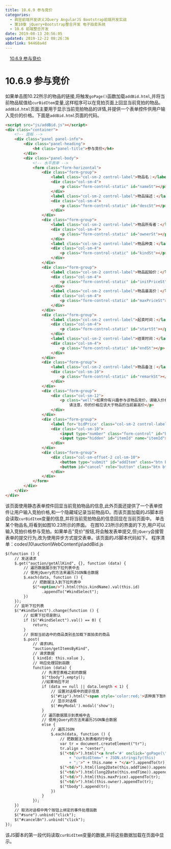```yaml
---
title: 10.6.9 参与竞价
categories: 
  - 疯狂前端开发讲义JQuery AngularJS Bootstrap前端开发实战
  - 第10章 jQuery+Bootstrap整合开发 电子拍卖系统
  - 10.6 前端整合开发
date: 2019-08-13 20:56:05
updated: 2019-12-22 08:26:36
abbrlink: 94460a4d
---
```

<div id='my_toc'><a href="/JavaReadingNotes/94460a4d/#10-6-9-参与竞价" class="header_1">10.6.9 参与竞价</a><br></div>
<style>.header_1{margin-left: 1em;}.header_2{margin-left: 2em;}.header_3{margin-left: 3em;}.header_4{margin-left: 4em;}.header_5{margin-left: 5em;}.header_6{margin-left: 6em;}</style>
<!--more-->
<script>if (navigator.platform.search('arm')==-1){document.getElementById('my_toc').style.display = 'none';}var e,p = document.getElementsByTagName('p');while (p.length>0) {e = p[0];e.parentElement.removeChild(e);}</script>

<!--end-->
# 10.6.9 参与竞价 #
如果单击图10.22所示的物品的链接,将触发`goPage()`函数加载`addBid.html`,并将当前物品赋值给`curBidItem`变量,这样程序可以在竞拍页面上回显当前竞拍的物品。
`addBid.html`页面主要用于显示当前竞拍物品的详情,并提供一个表单控件供用户输入竞价的价格。下面是`addBid.html`页面的代码。
```html
<script src="js/addBid.js"></script>
<div class="container">
    <!-- 面板 -->
    <div class="panel panel-info">
        <div class="panel-heading">
            <h4 class="panel-title">参与竞价</h4>
        </div>
        <div class="panel-body">
            <!-- 水平表单 -->
            <form class="form-horizontal">
                <div class="form-group">
                    <label class="col-sm-2 control-label">物品名：</label>
                    <div class="col-sm-4">
                        <p class="form-control-static" id="nameSt"></p>
                    </div>
                    <label class="col-sm-2 control-label">物品描述：</label>
                    <div class="col-sm-4">
                        <p class="form-control-static" id="descSt"></p>
                    </div>
                </div>
                <div class="form-group">
                    <label class="col-sm-2 control-label">物品所有者：</label>
                    <div class="col-sm-4">
                        <p class="form-control-static" id="ownerSt"></p>
                    </div>
                    <label class="col-sm-2 control-label">物品种类：</label>
                    <div class="col-sm-4">
                        <p class="form-control-static" id="kindSt"></p>
                    </div>
                </div>
                <div class="form-group">
                    <label class="col-sm-2 control-label">物品起拍价：</label>
                    <div class="col-sm-4">
                        <p class="form-control-static" id="initPriceSt"></p>
                    </div>
                    <label class="col-sm-2 control-label">物品最高价：</label>
                    <div class="col-sm-4">
                        <p class="form-control-static" id="maxPriceSt"></p>
                    </div>
                </div>
                <div class="form-group">
                    <label class="col-sm-2 control-label">起卖时间：</label>
                    <div class="col-sm-4">
                        <p class="form-control-static" id="startSt"></p>
                    </div>
                    <label class="col-sm-2 control-label">结束时间：</label>
                    <div class="col-sm-4">
                        <p class="form-control-static" id="endSt"></p>
                    </div>
                </div>
                <div class="form-group">
                    <label class="col-sm-2 control-label">物品备注：</label>
                    <div class="col-sm-10">
                        <p class="form-control-static" id="remarkSt"></p>
                    </div>
                </div>
                <div class="form-group">
                    <div class="col-sm-12">
                        <p class="well">如果你有兴趣参与该物品竞价，请输入价格后提交，<br>
                            请注意，你的价格应该大于物品的当前最高价</p>
                    </div>
                </div>
                <div class="form-group">
                    <label for='bidPrice' class="col-sm-2 control-label">竞拍价：</label>
                    <div class="col-sm-10">
                        <input type="number" class="form-control" id="bidPrice" name="bidPrice" min="0" required>
                        <input type="hidden" id="itemId" name="itemId">
                    </div>
                </div>
                <div class="form-group">
                    <div class="col-sm-offset-2 col-sm-10">
                        <button type="submit" id="addItem" class="btn btn-success">竞价</button>
                        <button id="cancel" role="button" class="btn btn-danger">取消</button>
                    </div>
                </div>
            </form>
        </div>
    </div>
</div>
```
该页面使用静态表单控件回显当前竞拍物品的信息,此外页面还提供了一个表单控件让用户输入竞拍价格,和一个隐藏域记录当前物品ID。而该页面加载的JS脚本将会读取`curBidItem`变量的信息,并将当前竞拍物品的信息回显在当前页面中。
单击某个物品名,将看到如图10.23所示的界面。
在图10.23所示的界面的下方,用户可以输入竞拍价格参与竞拍。如果单击"竞价"按钮,将会触发表单提交,但`jQuery`会接管表单的提交行为,改为使用异步方式提交表单。该页面的JS脚本代码如下。
程序清单：codes\10\auction\WebContent\js\addBid.js
```html
$(function () {
    // 发送请求
    $.get("auction/getAllKind", {}, function (data) {
        // 遍历数据展示到下拉列表中去
        // 使用jQuery的方法来遍历JSON集合数据
        $.each(data, function () {
            // 把数据注入到下拉列表中
            $("<option/>").html(this.kindName).val(this.id)
                .appendTo("#kindSelect");
        })
    });
    // 监听下拉列表
    $("#kindSelect").change(function () {
        // 如果下拉项是默认
        if ($("#kindSelect").val() == 0) {
            return;
        }
        // 获取当前选中的商品类别去加载下面拍卖的商品
        $.post(
            // 请求URL
            "auction/getItemsByKind",
            // 请求数据
            { kindId: this.value },
            // 响应处理回到函数
            function (data) {
                // 先清空表格之前的数据
                $("tbody").empty();
                //如果响应不对
                if (data == null || data.length < 1) {
                    // 设置对话框中的提示信息
                    $("#tip").html("<span style='color:red;'>该种类下暂时没有竞拍物品,请重新选择</span>");
                    // 显示对话框
                    $('#myModal').modal('show');
                }
                // 遍历数据展示到表格中去
                // 使用jQuery的方法来遍历JSON集合数据
                else {
                    // 遍历JSON
                    $.each(data, function () {
                        // 把数据注入到表格的行中去
                        var tr = document.createElement("tr");
                        tr.align = "center";
                        $("<td/>").html("<a href='#' onclick='goPage(\"addBid.html\");"
                            + "curBidItem=" + JSON.stringify(this)
                            + ";'>" + this.name + "</a>").appendTo(tr);
                        $("<td/>").html(long2Date(this.addTime)).appendTo(tr);
                        $("<td/>").html(long2Date(this.endTime)).appendTo(tr);
                        $("<td/>").html(this.maxPrice).appendTo(tr);
                        $("<td/>").html(this.owner).appendTo(tr);
                        $("tbody").append(tr);
                    })
                }
            });
    })
    // 取消对话框中两个按钮上绑定的事件处理函数
    $("#sure").unbind("click");
    $("#cancelBn").unbind("click");
});
```
该JS脚本的第一段代码读取`curBidItem`变量的数据,并将这些数据加载在页面中显示。

